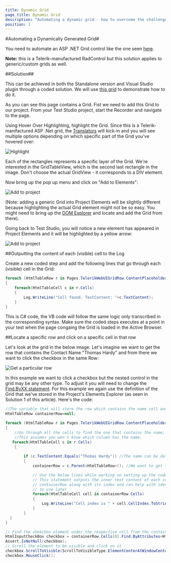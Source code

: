 ```yaml
---
title: Dynamic Grid
page_title: Dynamic Grid
description: "Automating a dynamic grid - how to overcome the challenge that the content of the cells in grid changes? The recorded elements use the text content of cells which changes and I can't execute the tests unless if I don't change the find expressions of elements.  How can avoid constant update of grid elements?"
position: 1
---
```

#Automating a Dynamically Generated Grid#

You need to automate an ASP .NET Grid control like the one seen <a href="http://demos.telerik.com/aspnet-ajax/grid/examples/client/selecting/defaultcs.aspx" target="_blank">here</a>.

**Note:** this is a Telerik-manufactured RadControl but this solution applies to generic/custom grids as well.

##Solution##

This can be achieved in both the Standalone version and Visual Studio plugin through a coded solution. We will use <a href="http://demos.telerik.com/aspnet-ajax/grid/examples/client/selecting/defaultcs.aspx" target="_blank">this grid</a> to demonstrate how to do it.

As you can see this page contains a Grid. Fist we need to add this Grid to our project. From your Test Studio project, start the Recorder and navigate to the page.  

Using Hover Over Highlighting, highlight the Grid. Since this is a Telerik-manifactured ASP .Net grid, the <a href="http://docs.telerik.com/teststudio/getting-started/test-recording/translators" target="_blank">Translators</a> will kick-in and you will see multiple options depending on which specific part of the Grid you've hovered over: 

![Highlight][1]

Each of the rectangles represents a specific layer of the Grid. We're interested in the GridTableView, which is the second last rectangle in the image. Don't choose the actual GridView - it corresponds to a DIV element. 

Now bring up the pop up menu and click on "Add to Elements":

![Add to project][2]

 (Note: adding a generic Grid into Project Elements will be slightly different because highlighting the actual Grid element might not be so easy. You might need to bring up the <a href="/features/recorder/dom-explorer" target="_blank">DOM Explorer</a> and locate and add the Grid from there).

Going back to Test Studio, you will notice a new element has appeared in Project Elements and it will be highlighted by a yellow arrow:

![Add to project][3]

##Outputting the content of each (visible) cell to the Log

Create a new coded step and add the following lines that go through each (visible) cell in the Grid:

```C#
foreach (HtmlTableRow r in Pages.TelerikWebUIGridRow.ContentPlaceholder1RadGrid1Table.AllRows)
{
    foreach(HtmlTableCell c in r.Cells)
    {
        Log.WriteLine("Cell found. TextContent: "+c.TextContent);  
    }
}
```

This is C# code, the VB code will follow the same logic only transcribed in the corresponding syntax. Make sure the coded steps executes at a point in your test when the page congaing the Grid is loaded in the Active Browser.

##Locate a specific row and click on a specific cell in that row

Let's look at the grid in the below image. Let's imagine we want to get the row that contains the Contact Name "Thomas Hardy" and from there we want to click the checkbox in the same Row:

![Get a particular row][4]

In this example we want to click a checkbox but the nested control in the grid may be any other type. To adjust it you will need to change the <a href="/testing-framework/write-tests-in-code/intermediate-topics-wtc/element-identification-wtc/finding-page-elements" target="_blank">Find.ByXX statement</a>. For this example we again use the definition of the Grid that we've stored in the Project's Elements Explorer (as seen in Solution 1 of this article). Here's the code:

```C#
//The variable that will store the row which contains the name cell and the checkbox cell
HtmlTableRow containerRow=null; 

foreach (HtmlTableRow r in Pages.TelerikWebUIGridRow.ContentPlaceholder1RadGrid1Table.AllRows)
{
    //Go through all the cells to find the one that contains the name;
    //This assumes you won't know which column has the name.
   foreach(HtmlTableCell c in r.Cells) 
    {
   
        if (c.TextContent.Equals("Thomas Hardy")) //The name can be data-driven if you use code that will extract values from a datasource
        {
            containerRow = c.Parent<HtmlTableRow>(); //We want to get the row which has this cell

            // Use the below lines while working on setting up the coded solution
            // This statement outputs the inner text content of each cell in the 
            // containerRow along with its index and can help with identifying which cell 
            // to use later
            foreach(HtmlTableCell cell in containerRow.Cells)
            {
                Log.WriteLine("Cell index is " + cell.CellIndex.ToString()+" and its content is: " + cell.InnerText);
            }   
        }   
  }
}

// Find the chekcbox element under the respective cell from the containerRow
HtmlInputCheckBox checkbox = containerRow.Cells[0].Find.ByAttributes<HtmlInputCheckBox>("type=checkbox");
Assert.IsNotNull(checkbox);
// Scroll the element to be visible and click on it
checkbox.ScrollToVisible(ScrollToVisibleType.ElementCenterAtWindowCenter);
checkbox.MouseClick();
```

[1]: /img/advanced-topics/coded-samples/html/dynamic-grid/fig1.png
[2]: /img/advanced-topics/coded-samples/html/dynamic-grid/fig2.png
[3]: /img/advanced-topics/coded-samples/html/dynamic-grid/fig3.png
[4]: /img/advanced-topics/coded-samples/html/dynamic-grid/fig4.png
[5]: /img/advanced-topics/coded-samples/html/dynamic-grid/fig5.png

